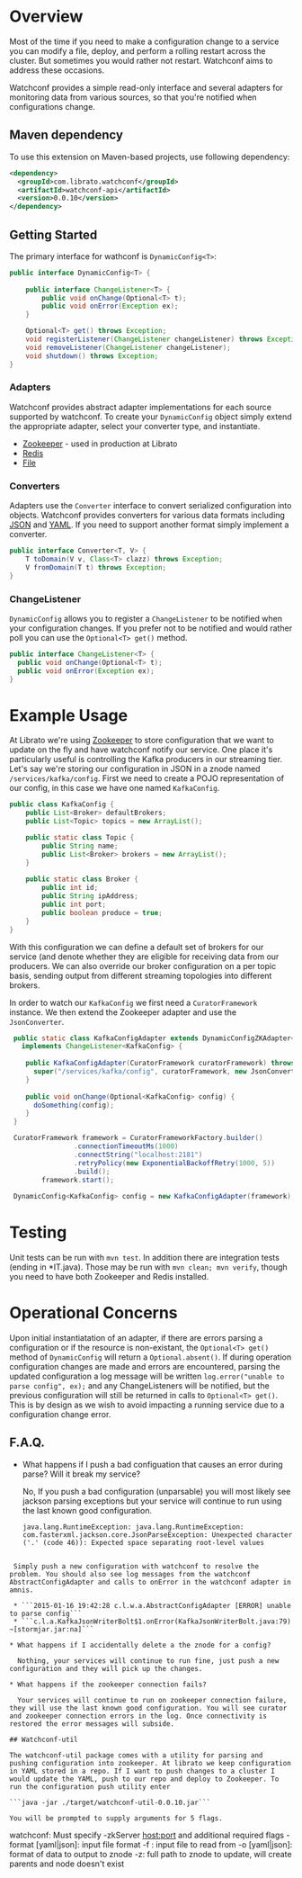 Overview
=========

Most of the time if you need to make a configuration change to a service you can modify a file, deploy, and perform a rolling restart across the cluster. But sometimes you would rather not restart. Watchconf aims to address these occasions.

Watchconf provides a simple read-only interface and several adapters for monitoring data from various sources, so that you're notified when configurations change.

## Maven dependency

To use this extension on Maven-based projects, use following dependency:

```xml
<dependency>
  <groupId>com.librato.watchconf</groupId>
  <artifactId>watchconf-api</artifactId>
  <version>0.0.10</version>
</dependency>
```

## Getting Started

The primary interface for wathconf is ```DynamicConfig<T>```:

```java
public interface DynamicConfig<T> {
    
    public interface ChangeListener<T> {
        public void onChange(Optional<T> t);
        public void onError(Exception ex);
    }

    Optional<T> get() throws Exception;
    void registerListener(ChangeListener changeListener) throws Exception;
    void removeListener(ChangeListener changeListener);
    void shutdown() throws Exception;
}
```

### Adapters

Watchconf provides abstract adapter implementations for each source supported by watchconf. To create your ```DynamicConfig``` object simply extend the appropriate adapter, select your converter type, and instantiate.

* [Zookeeper](https://github.com/librato/watchconf/blob/master/watchconf-api/src/main/java/com/librato/watchconf/adapter/zookeeper/DynamicConfigZKAdapter.java) - used in production at Librato
* [Redis](https://github.com/librato/watchconf/blob/master/watchconf-api/src/main/java/com/librato/watchconf/adapter/redis/DynamicConfigRedisAdapter.java)
* [File](https://github.com/librato/watchconf/blob/master/watchconf-api/src/main/java/com/librato/watchconf/adapter/file/DynamicConfigFileAdapter.java)

### Converters

Adapters use the ```Converter``` interface to convert serialized configuration into objects. Watchconf provides converters for various data formats including [JSON](https://github.com/librato/watchconf/blob/master/watchconf-api/src/main/java/com/librato/watchconf/converter/JsonConverter.java) and [YAML](https://github.com/librato/watchconf/blob/master/watchconf-api/src/main/java/com/librato/watchconf/converter/YAMLConverter.java). If you need to support another format simply implement a converter.

```java
public interface Converter<T, V> {
    T toDomain(V v, Class<T> clazz) throws Exception;
    V fromDomain(T t) throws Exception;
}
```

### ChangeListener

```DynamicConfig``` allows you to register a ```ChangeListener``` to be notified when your configuration changes. If you prefer not to be notified and would rather poll you can use the ```Optional<T> get()``` method.

```java
public interface ChangeListener<T> {
  public void onChange(Optional<T> t);
  public void onError(Exception ex);
}
```

# Example Usage

At Librato we're using [Zookeeper](http://zookeeper.apache.org/) to store configuration that we want to update on the fly and have watchconf notify our service. One place it's particularly useful is controlling the Kafka producers in our streaming tier. Let's say we're storing our configuration in JSON in a znode named `/services/kafka/config`. First we need to create a POJO representation of our config, in this case we have one named ```KafkaConfig```.
```java
public class KafkaConfig {
    public List<Broker> defaultBrokers;
    public List<Topic> topics = new ArrayList();

    public static class Topic {
        public String name;
        public List<Broker> brokers = new ArrayList();
    }
    
    public static class Broker {
        public int id;
        public String ipAddress;
        public int port;
        public boolean produce = true;
    }
}
```
With this configuration we can define a default set of brokers for our service (and denote whether they are eligible for receiving data from our producers. We can also override our broker configuration on a per topic basis, sending output from different streaming topologies into different brokers.

In order to watch our ```KafkaConfig``` we first need a ```CuratorFramework``` instance. We then extend the Zookeeper adapter and use the ```JsonConverter```.

```java
 public static class KafkaConfigAdapter extends DynamicConfigZKAdapter<KafkaConfig> 
   implements ChangeListener<KafkaConfig> {
    
    public KafkaConfigAdapter(CuratorFramework curatorFramework) throws Exception {
      super("/services/kafka/config", curatorFramework, new JsonConverter<KafkaConfig>());
    }
    
    public void onChange(Optional<KafkaConfig> config) {
      doSomething(config);
    }
 }

 CuratorFramework framework = CuratorFrameworkFactory.builder()
                .connectionTimeoutMs(1000)
                .connectString("localhost:2181")
                .retryPolicy(new ExponentialBackoffRetry(1000, 5))
                .build();
        framework.start();
  
 DynamicConfig<KafkaConfig> config = new KafkaConfigAdapter(framework);
```

# Testing

Unit tests can be run with ```mvn test```. In addition there are integration tests (ending in *IT.java). Those may be run with ```mvn clean; mvn verify```, though you need to have both Zookeeper and Redis installed.

# Operational Concerns

Upon initial instantiatation of an adapter, if there are errors parsing a configuration or if the resource is non-existant, the ```Optional<T> get()``` method of ```DynamicConfig``` will return a ```Optional.absent()```. If during operation configuration changes are made and errors are encountered, parsing the updated configuration a log message will be written ```log.error("unable to parse config", ex);``` and any ChangeListeners will be notified, but the previous configuration will still be returned in calls to ```Optional<T> get()```. This is by design as we wish to avoid impacting a running service due to a configuration change error.

## F.A.Q.

* What happens if I push a bad configuation that causes an error during parse? Will it break my service?

  No, If you push a bad configuration (unparsable) you will most likely see jackson parsing exceptions but your service will continue to run using the last known good configuration. 
  
  ```
  java.lang.RuntimeException: java.lang.RuntimeException: com.fasterxml.jackson.core.JsonParseException: Unexpected character ('.' (code 46)): Expected space separating root-level values
```

 Simply push a new configuration with watchconf to resolve the problem. You should also see log messages from the watchconf AbstractConfigAdapter and calls to onError in the watchconf adapter in amnis.
 
 * ```2015-01-16 19:42:28 c.l.w.a.AbstractConfigAdapter [ERROR] unable to parse config```
 * ```c.l.a.KafkaJsonWriterBolt$1.onError(KafkaJsonWriterBolt.java:79) ~[stormjar.jar:na]```

* What happens if I accidentally delete a the znode for a config?

  Nothing, your services will continue to run fine, just push a new configuration and they will pick up the changes.
  
* What happens if the zookeeper connection fails?

  Your services will continue to run on zookeeper connection failure, they will use the last known good configuration. You will see curator and zookeeper connection errors in the log. Once connectivity is restored the error messages will subside.

## Watchconf-util

The watchconf-util package comes with a utility for parsing and pushing configuration into zookeeper. At librato we keep configuration in YAML stored in a repo. If I want to push changes to a cluster I would update the YAML, push to our repo and deploy to Zookeeper. To run the configuration push utility enter

```java -jar ./target/watchconf-util-0.0.10.jar```

You will be prompted to supply arguments for 5 flags.

```
watchconf: Must specify -zkServer <host:port> and additional required flags
-format [yaml|json]: input file format
-f <file>: input file to read from
-o [yaml|json]: format of data to output to znode
-z: full path to znode to update, will create parents and node doesn't exist
```

